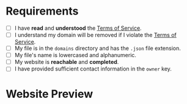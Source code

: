 <!--
!!!
YOU MUST FILL OUT THIS TEMPLATE ENTIRELY FOR YOUR PR TO BE ACCEPTED, IT IS NOT OPTIONAL.
IF YOU DO NOT FILL OUT THIS PR TEMPLATE TO ITS ENTIRETY, YOUR PR WILL BE IMMEDIATELY DENIED.
!!!
-->

# Requirements
<!-- Your domain MUST pass ALL the requirements below, otherwise it WILL BE DENIED. -->

<!-- Change each checkbox to [x] to mark it as checked. Do not keep the spaces between the parentheses. -->

- [ ] I have **read** and **understood** the [Terms of Service](https://greyrat.dev/terms). <!-- Your domain MUST follow the TOS to be approved. -->
- [ ] I understand my domain will be removed if I violate the [Terms of Service](https://greyrat.dev/terms).
- [ ] My file is in the `domains` directory and has the `.json` file extension.
- [ ] My file's name is lowercased and alphanumeric. <!-- Your file's name is yourname.json, not YourName.json or your_name.json. -->
- [ ] My website is **reachable** and **completed**. <!-- We do not permit simple "Hello, world!" or simply copied websites. -->
- [ ] I have provided sufficient contact information in the `owner` key. <!-- Provide your email in the `email` field or another platform (e.g., X, Discord) for contact. -->

# Website Preview
<!-- Provide a link or screenshot of your website below. You MUST complete this step for your PR to be approved. -->

